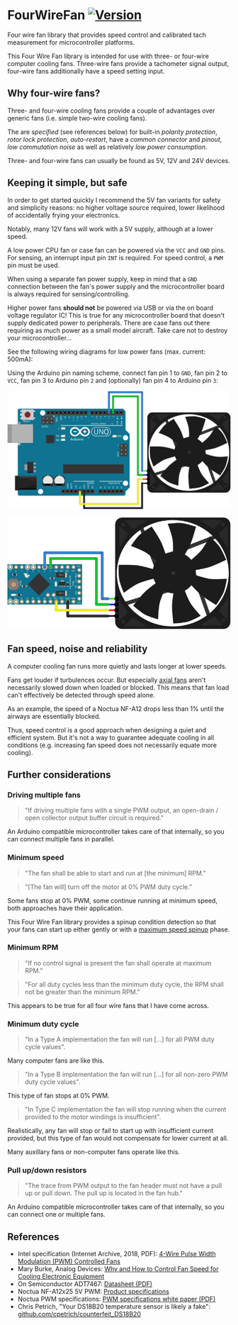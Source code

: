 # FourWireFan [![Version](https://img.shields.io/badge/FourWireFan-0.1.0-blue.svg 'still in beta')](https://github.com/sekdiy/FourWireFan)

Four wire fan library that provides speed control and calibrated tach measurement for microcontroller platforms.

This Four Wire Fan library is intended for use with three- or four-wire computer cooling fans. 
Three-wire fans provide a tachometer signal output, four-wire fans additionally have a speed setting input.

## Why four-wire fans?

Three- and four-wire cooling fans provide a couple of advantages over generic fans (i.e. simple two-wire cooling fans).

The are *specified* (see references below) for built-in _polarity protection_, _rotor lock protection_, _auto-restart_, have a _common connector_ and _pinout_, _low commutation noise_ as well as relatively _low power consumption_.

Three- and four-wire fans can usually be found as 5V, 12V and 24V devices.

## Keeping it simple, but safe

In order to get started quickly I recommend the 5V fan variants for safety and simplicity reasons: no higher voltage source required, lower likelihood of accidentally frying your electronics.

Notably, many 12V fans will work with a 5V supply, although at a lower speed.

A low power CPU fan or case fan can be powered via the `VCC` and `GND` pins.
For sensing, an interrupt input pin `INT` is required.
For speed control, a `PWM` pin must be used.

When using a separate fan power supply, keep in mind that a `GND` connection between the fan's power supply and the microcontroller board is always required for sensing/controlling.

Higher power fans **should not** be powered via USB or via the on board voltage regulator IC!
This is true for any microcontroller board that doesn't supply dedicated power to peripherals.
There are case fans out there requiring as much power as a small model aircraft.
Take care not to destroy your microcontroller…

See the following wiring diagrams for low power fans (max. current: 500mA):

Using the Arduino pin naming scheme, connect fan pin 1 to `GND`, fan pin 2 to `VCC`, fan pin 3 to Arduino pin `2` and (optionally) fan pin 4 to Arduino pin `3`:

![Arduino UNO: fan pin 1 to GND, fan pin 2 to VCC or RAW, fan pin 3 to Arduino pin 2 and (optionally) fan pin 4 to Arduino pin 3.](doc/simple.svg "Figure 1: Simple wiring diagram with Ardunio Uno")

![Arduino Mini, Nano or Micro: fan pin 1 to GND, fan pin 2 to 5V, fan pin 3 to Arduino pin D2 and (optionally) fan pin 4 to Arduino pin D3.](doc/mini.svg "Figure 2: Simple wiring diagram with Arduino Mini, Nano or Micro")

## Fan speed, noise and reliability

A computer cooling fan runs more quietly and lasts longer at lower speeds.

Fans get louder if turbulences occur. But especially [axial fans](https://en.wikipedia.org/wiki/Fan_(machine)#Axial-flow) aren't necessarily slowed down when loaded or blocked. This means that fan load can't effectively be detected through speed alone.

As an example, the speed of a Noctua NF-A12 drops less than 1% until the airways are essentially blocked.

Thus, speed control is a good approach when designing a quiet and efficient system. 
But it's not a way to guarantee adequate cooling in all conditions (e.g. increasing fan speed does not necessarily equate more cooling).

## Further considerations

### Driving multiple fans

> "If driving multiple fans with a single PWM output, an open-drain / open collector output buffer circuit is required."

An Arduino compatible microcontroller takes care of that internally, so you can connect multiple fans in parallel.

### Minimum speed

> "The fan shall be able to start and run at [the minimum] RPM."

> "[The fan will] turn off the motor at 0% PWM duty cycle."

Some fans stop at 0% PWM, some continue running at minimum speed, both approaches have their application.

This Four Wire Fan library provides a spinup condition detection so that your fans can start up either gently or with a [maximum speed spinup](https://en.wiktionary.org/wiki/percussive_maintenance) phase.

### Minimum RPM

> "If no control signal is present the fan shall operate at maximum RPM."

> "For all duty cycles less than the minimum duty cycle, the RPM shall not be greater than the minimum RPM."

This appears to be true for all four wire fans that I have come across.

### Minimum duty cycle

> "In a Type A implementation the fan will run […] for all PWM duty cycle values".

Many computer fans are like this.

> "In a Type B implementation the fan will run […] for all non-zero PWM duty cycle values".

This type of fan stops at 0% PWM.

> "In Type C implementation the fan will stop running when the current provided to the motor windings is insufficient".

Realistically, any fan will stop or fail to start up with insufficient current provided, but this type of fan would not compensate for lower current at all.

Many auxillary fans or non-computer fans operate like this.

### Pull up/down resistors

> "The trace from PWM output to the fan header must not have a pull up or pull down. The pull up is located in the fan hub."

An Arduino compatible microcontroller takes care of that internally, so you can connect one or multiple fans.

## References

- Intel specification (Internet Archive, 2018, PDF): [4-Wire Pulse Width Modulation (PWM) Controlled Fans](https://web.archive.org/web/20180619122326/http://www.formfactors.org/developer/specs/4_wire_pwm_spec.pdf)
- Mary Burke, Analog Devices: [Why and How to Control Fan Speed
for Cooling Electronic Equipment](https://www.analog.com/en/analog-dialogue/articles/how-to-control-fan-speed.html#)
- On Semiconductor ADT7467: [Datasheet (PDF)](https://www.onsemi.com/pub/Collateral/ADT7467-D.PDF)
- Noctua NF-A12x25 5V PWM: [Product specifications](https://noctua.at/en/products/fan/nf-a20-5v-pwm/specification)
- Noctua PWM specifications: [PWM specifications white paper (PDF)](https://noctua.at/pub/media/wysiwyg/Noctua_PWM_specifications_white_paper.pdf)
- Chris Petrich, "Your DS18B20 temperature sensor is likely a fake": [github.com/cpetrich/counterfeit_DS18B20](https://github.com/cpetrich/counterfeit_DS18B20)
